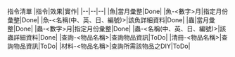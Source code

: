 ###

指令清單
|指令|效果|實作|
|--|--|--|
|魚|當月彙整|Done|
|魚-<數字>月|指定月份彙整|Done|
|魚-<名稱(中、英、日、編號)>|該魚詳細資料|Done|
|蟲|當月彙整|Done|
|蟲-<數字>月|指定月份彙整|Done|
|蟲-<名稱(中、英、日、編號)>|該蟲詳細資料|Done|
|查詢-<物品名稱>|查詢物品資訊|ToDo|
|清冊-<物品名稱>|查詢物品資訊|ToDo|
|材料-<物品名稱>|查詢所需該物品之DIY|ToDo|